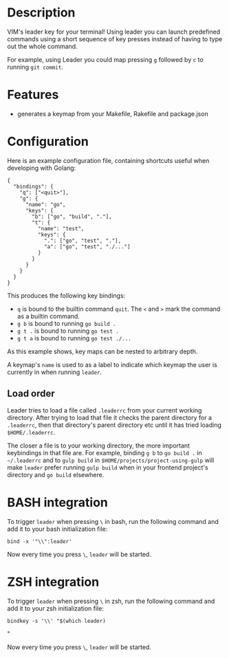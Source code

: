 # Description

VIM's leader key for your terminal!  Using leader you can launch predefined commands using a short sequence of key presses instead of having to type out the whole command.

For example, using Leader you could map pressing `g` followed by `c` to running `git commit`.

# Features

- generates a keymap from your Makefile, Rakefile and package.json

# Configuration

Here is an example configuration file, containing shortcuts useful when developing with Golang:

```
{
  "bindings": {
    "q": ["<quit>"],
    "g": {
      "name": "go",
      "keys": {
        "b": ["go", "build", "."],
        "t": {
          "name": "test",
          "keys": {
            ".": ["go", "test", "."],
            "a": ["go", "test", "./..."]
          }
        }
      }
    }
  }
}
```

This produces the following key bindings:

- `q` is bound to the builtin command `quit`.  The `<` and `>` mark the command as a builtin command.
- `g b` is bound to running `go build .`
- `g t .` is bound to running `go test .`
- `g t a` is bound to running `go test ./...`

As this example shows, key maps can be nested to arbitrary depth.

A keymap's `name` is used to as a label to indicate which keymap the user is currently in when running `leader`.

## Load order

Leader tries to load a file called `.leaderrc` from your current working directory.  After trying to load that file it checks the parent directory for a `.leaderrc`, then that directory's parent directory etc until it has tried loading `$HOME/.leaderrc`.

The closer a file is to your working directory, the more important keybindings in that file are.  For example, binding `g b` to `go build .` in `~/.leaderrc` and to `gulp build` in `$HOME/projects/project-using-gulp` will make `leader` prefer running `gulp build` when in your frontend project's directory and `go build` elsewhere.

# BASH integration

To trigger `leader` when pressing `\` in bash, run the following command and add it to your bash initialization file:

    bind -x '"\\":leader'

Now every time you press `\`, `leader` will be started.

# ZSH integration

To trigger `leader` when pressing `\` in zsh, run the following command and add it to your zsh initialization file:

    bindkey -s '\\' "$(which leader)"

Now every time you press `\`, `leader` will be started.
